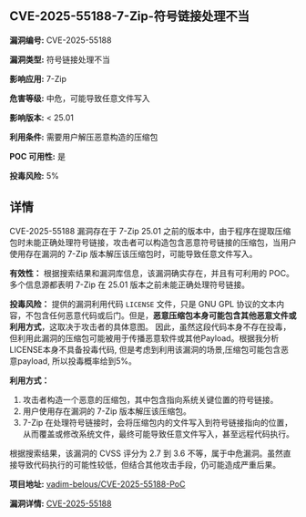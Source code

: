 ## CVE-2025-55188-7-Zip-符号链接处理不当

**漏洞编号:** CVE-2025-55188

**漏洞类型:** 符号链接处理不当

**影响应用:** 7-Zip

**危害等级:** 中危，可能导致任意文件写入

**影响版本:** < 25.01

**利用条件:** 需要用户解压恶意构造的压缩包

**POC 可用性:** 是

**投毒风险:** 5%

## 详情

CVE-2025-55188 漏洞存在于 7-Zip 25.01 之前的版本中，由于程序在提取压缩包时未能正确处理符号链接，攻击者可以构造包含恶意符号链接的压缩包，当用户使用存在漏洞的 7-Zip 版本解压该压缩包时，可能导致任意文件写入。

**有效性：**
根据搜索结果和漏洞库信息，该漏洞确实存在，并且有可利用的 POC。多个信息源都表明 7-Zip 在 25.01 版本之前未能正确处理符号链接。

**投毒风险：**
提供的漏洞利用代码 `LICENSE` 文件，只是 GNU GPL 协议的文本内容，不包含任何恶意代码或后门。但是，**恶意压缩包本身可能包含其他恶意文件或利用方式**，这取决于攻击者的具体意图。 因此，虽然这段代码本身不存在投毒，但利用此漏洞的压缩包可能被用于传播恶意软件或其他Payload。根据我分析LICENSE本身不具备投毒代码, 但是考虑到利用该漏洞的场景,压缩包可能包含恶意payload, 所以投毒概率给到5%。

**利用方式：**
1.  攻击者构造一个恶意的压缩包，其中包含指向系统关键位置的符号链接。
2.  用户使用存在漏洞的 7-Zip 版本解压该压缩包。
3.  7-Zip 在处理符号链接时，会将压缩包内的文件写入到符号链接指向的位置，从而覆盖或修改系统文件，最终可能导致任意文件写入，甚至远程代码执行。

根据搜索结果，该漏洞的 CVSS 评分为 2.7 到 3.6 不等，属于中危漏洞。虽然直接导致代码执行的可能性较低，但结合其他攻击手段，仍可能造成严重后果。


**项目地址:** [vadim-belous/CVE-2025-55188-PoC](https://github.com/vadim-belous/CVE-2025-55188-PoC)

**漏洞详情:** [CVE-2025-55188](https://nvd.nist.gov/vuln/detail/CVE-2025-55188)